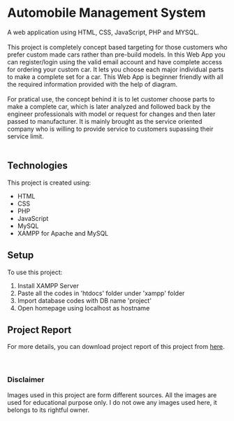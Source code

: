# Automobile Management System
A web application using HTML, CSS, JavaScript, PHP and MYSQL.
<br>
<br>
This project is completely concept based targeting for those customers who prefer custom made cars rather than pre-build models. In this Web App you can register/login using the valid email account and have complete access for ordering your custom car. It lets you choose each major individual parts to make a complete set for a car. This Web App is beginner friendly with all the required information provided with the help of diagram.
<br>
<br>
For pratical use, the concept behind it is to let customer choose parts to make a complete car, which is later analyzed and followed back by the engineer professionals with model or request for changes and then later passed to manufacturer. It is mainly brought as the service oriented company who is willing to provide service to customers supassing their service limit.
<br>
<br>
## Technologies
This project is created using:
* HTML
* CSS
* PHP
* JavaScript 
* MySQL
* XAMPP for Apache and MySQL


## Setup
To use this project:
1. Install XAMPP Server
2. Paste all the codes in 'htdocs' folder under 'xampp' folder
3. Import database codes with DB name 'project'
4. Open homepage using localhost as hostname 

## Project Report
For more details, you can download project report of this project from  [here](https://docs.google.com/document/d/1oQfV2X3evLK2xxkgqceLTofOjnvCyKs0/edit?usp=sharing&ouid=113121625212245256886&rtpof=true&sd=true "Project Report").
<br>
<br>
<br>
### Disclaimer
Images used in this project are form different sources. All the images are used for educational purpose only. I do not owe any images used here, it belongs to its rightful owner.
